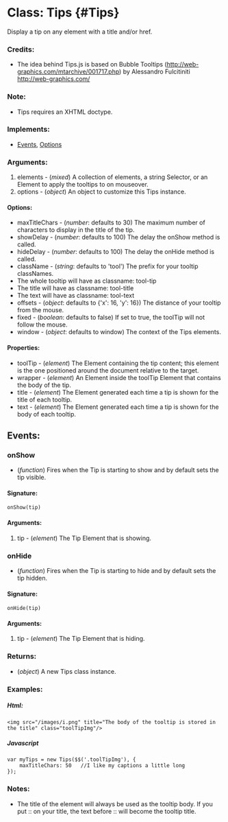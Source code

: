 Class: Tips {#Tips}
===================

Display a tip on any element with a title and/or href.

### Credits:

- The idea behind Tips.js is based on Bubble Tooltips (<http://web-graphics.com/mtarchive/001717.php>) by Alessandro Fulcitiniti <http://web-graphics.com/>

### Note:

- Tips requires an XHTML doctype.

### Implements:

- [Events][], [Options][]

### Arguments:

1. elements - (*mixed*) A collection of elements, a string Selector, or an Element to apply the tooltips to on mouseover.
2. options  - (*object*) An object to customize this Tips instance.

#### Options:

* maxTitleChars - (*number*: defaults to 30) The maximum number of characters to display in the title of the tip.
* showDelay     - (*number*: defaults to 100) The delay the onShow method is called.
* hideDelay     - (*number*: defaults to 100) The delay the onHide method is called.
* className     - (*string*: defaults to 'tool') The prefix for your tooltip classNames.
 * The whole tooltip will have as classname: tool-tip
 * The title will have as classname: tool-title
 * The text will have as classname: tool-text
* offsets       - (*object*: defaults to {'x': 16, 'y': 16}) The distance of your tooltip from the mouse.
* fixed         - (*boolean*: defaults to false) If set to true, the toolTip will not follow the mouse.
* window        - (*object*: defaults to window) The context of the Tips elements.

#### Properties:

* toolTip - (*element*) The Element containing the tip content; this element is the one positioned around the document relative to the target.
* wrapper - (*element*) An Element inside the toolTip Element that contains the body of the tip.
* title   - (*element*) The Element generated each time a tip is shown for the title of each tooltip.
* text    - (*element*) The Element generated each time a tip is shown for the body of each tooltip.

## Events:

### onShow

* (*function*) Fires when the Tip is starting to show and by default sets the tip visible.

#### Signature:

	onShow(tip)

#### Arguments:

1. tip - (*element*) The Tip Element that is showing.

### onHide

* (*function*) Fires when the Tip is starting to hide and by default sets the tip hidden.

#### Signature:

	onHide(tip)

#### Arguments:

1. tip - (*element*) The Tip Element that is hiding.

### Returns:

* (*object*) A new Tips class instance.

### Examples:

##### Html:

	<img src="/images/i.png" title="The body of the tooltip is stored in the title" class="toolTipImg"/>

##### Javascript

	var myTips = new Tips($$('.toolTipImg'), {
		maxTitleChars: 50	//I like my captions a little long
	});

### Notes:

- The title of the element will always be used as the tooltip body. If you put :: on your title, the text before :: will become the tooltip title.



[Events]: /Class/Class.Extras#Events
[Options]: /Class/Class.Extras#Options